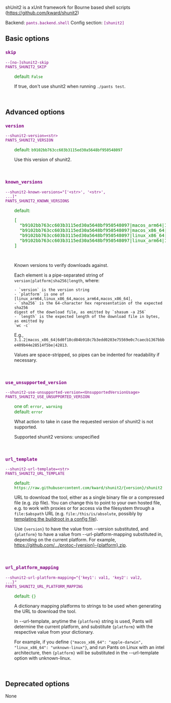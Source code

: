 
shUnit2 is a xUnit framework for Bourne based shell scripts (https://github.com/kward/shunit2)

Backend: <span style="color: purple"><code>pants.backend.shell</code></span>
Config section: <span style="color: purple"><code>[shunit2]</code></span>

## Basic options

<div style="color: purple">

### `skip`

  <code>--[no-]shunit2-skip</code><br>
  <code>PANTS_SHUNIT2_SKIP</code><br>
</div>
<div style="padding-left: 2em;">
<span style="color: green">default: <code>False</code></span>

<br>

If true, don't use shunit2 when running `./pants test`.
</div>
<br>


## Advanced options

<div style="color: purple">

### `version`

  <code>--shunit2-version=&lt;str&gt;</code><br>
  <code>PANTS_SHUNIT2_VERSION</code><br>
</div>
<div style="padding-left: 2em;">
<span style="color: green">default: <code>b9102bb763cc603b3115ed30a5648bf950548097</code></span>

<br>

Use this version of shunit2.
</div>
<br>

<div style="color: purple">

### `known_versions`

  <code>--shunit2-known-versions=&quot;['&lt;str&gt;', '&lt;str&gt;', ...]&quot;</code><br>
  <code>PANTS_SHUNIT2_KNOWN_VERSIONS</code><br>
</div>
<div style="padding-left: 2em;">
<span style="color: green">default: <pre>[
  "b9102bb763cc603b3115ed30a5648bf950548097|macos&lowbar;arm64|1f11477b7948150d1ca50cdd41d89be4ed2acd137e26d2e0fe23966d0e272cc5|40987",
  "b9102bb763cc603b3115ed30a5648bf950548097|macos&lowbar;x86&lowbar;64|1f11477b7948150d1ca50cdd41d89be4ed2acd137e26d2e0fe23966d0e272cc5|40987",
  "b9102bb763cc603b3115ed30a5648bf950548097|linux&lowbar;x86&lowbar;64|1f11477b7948150d1ca50cdd41d89be4ed2acd137e26d2e0fe23966d0e272cc5|40987",
  "b9102bb763cc603b3115ed30a5648bf950548097|linux&lowbar;arm64|1f11477b7948150d1ca50cdd41d89be4ed2acd137e26d2e0fe23966d0e272cc5|40987"
]</pre></span>

<br>


Known versions to verify downloads against.

Each element is a pipe-separated string of `version|platform|sha256|length`, where:

    - `version` is the version string
    - `platform` is one of [linux_arm64,linux_x86_64,macos_arm64,macos_x86_64],
    - `sha256` is the 64-character hex representation of the expected sha256
    digest of the download file, as emitted by `shasum -a 256`
    - `length` is the expected length of the download file in bytes, as emitted by
    `wc -c`

E.g., `3.1.2|macos_x86_64|6d0f18cd84b918c7b3edd0203e75569e0c7caecb1367bbbe409b44e28514f5be|42813`.

Values are space-stripped, so pipes can be indented for readability if necessary.

</div>
<br>

<div style="color: purple">

### `use_unsupported_version`

  <code>--shunit2-use-unsupported-version=&lt;UnsupportedVersionUsage&gt;</code><br>
  <code>PANTS_SHUNIT2_USE_UNSUPPORTED_VERSION</code><br>
</div>
<div style="padding-left: 2em;">
<span style="color: green">one of: <code>error, warning</code></span><br>
<span style="color: green">default: <code>error</code></span>

<br>


What action to take in case the requested version of shunit2 is not supported.

Supported shunit2 versions: unspecified

</div>
<br>

<div style="color: purple">

### `url_template`

  <code>--shunit2-url-template=&lt;str&gt;</code><br>
  <code>PANTS_SHUNIT2_URL_TEMPLATE</code><br>
</div>
<div style="padding-left: 2em;">
<span style="color: green">default: <code>https://raw.githubusercontent.com/kward/shunit2/{version}/shunit2</code></span>

<br>

URL to download the tool, either as a single binary file or a compressed file (e.g. zip file). You can change this to point to your own hosted file, e.g. to work with proxies or for access via the filesystem through a `file:$abspath` URL (e.g. `file:/this/is/absolute`, possibly by [templating the buildroot in a config file](https://www.pantsbuild.org/v2.16/docs/options#config-file-entries)).

Use `{version}` to have the value from --version substituted, and `{platform}` to have a value from --url-platform-mapping substituted in, depending on the current platform. For example, https://github.com/.../protoc-{version}-{platform}.zip.
</div>
<br>

<div style="color: purple">

### `url_platform_mapping`

  <code>--shunit2-url-platform-mapping=&quot;{'key1': val1, 'key2': val2, ...}&quot;</code><br>
  <code>PANTS_SHUNIT2_URL_PLATFORM_MAPPING</code><br>
</div>
<div style="padding-left: 2em;">
<span style="color: green">default: <code>{}</code></span>

<br>

A dictionary mapping platforms to strings to be used when generating the URL to download the tool.

In --url-template, anytime the `{platform}` string is used, Pants will determine the current platform, and substitute `{platform}` with the respective value from your dictionary.

For example, if you define `{"macos_x86_64": "apple-darwin", "linux_x86_64": "unknown-linux"}`, and run Pants on Linux with an intel architecture, then `{platform}` will be substituted in the --url-template option with unknown-linux.
</div>
<br>


## Deprecated options

None


